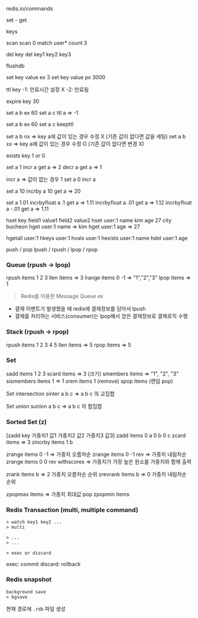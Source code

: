 
redis.io/commands

set - get

keys

scan
  scan 0 match user* count 3

del key
  del key1 key2 key3

flushdb

set key value ex 3
set key value px 3000

ttl key
  -1: 만료시간 설정 X
  -2: 만료됨

expire key 30

set a b ex 60
set a c
ttl a => -1 

set a b ex 60
set a c keepttl

set a b nx => key a에 값이 있는 경우 수정 X (기존 값이 없다면 값을 세팅)
set a b xx => key a에 값이 있는 경우 수정 O (기존 값이 없다면 변경 X)

exists key
1 or 0

set a 1
incr a
get a  => 2
decr a
get a => 1

incr a => 값이 없는 경우 1
  set a 0
  incr a

set a 10
incrby a 10
get a => 20  

set a 1.01
incrbyfloat a .1
get a => 1.11
incrbyfloat a .01
get a => 1.12
incrbyfloat a -.01
get a => 1.11  


hset key field1 value1 field2 value2
hset user:1 name kim age 27 city bucheon
hget user:1 name => kim
hget user:1 age => 27

hgetall user:1
hkeys user:1
hvals user:1
hexists user:1 name
hdel user:1 age


push / pop
lpush / rpush / lpop / rpop

### Queue (rpush -> lpop)
rpush items 1 2 3
llen items => 3
lrange items 0 -1 => "1","2","3"
lpop items => 1

> Redis를 이용한 Message Queue ex
- 결제 이벤트가 발생했을 때 redis에 결제정보를 담아서 lpush
- 결제를 처리하는 서비스(consumer)는 lpop해서 얻은 결제정보로 결제로직 수행


### Stack (rpush -> rpop)
rpush items 1 2 3 4 5
llen items => 5
rpop items => 5


### Set
sadd items 1 2 3
scard items => 3 (크기)
smembers items => "1", "2", "3"
sismembers items 1 => 1
srem items 1 (remove)
spop items (랜덤 pop)

Set intersection
sinter a b c => a b c 의 교집합

Set union
sunion a b c => a b c 의 합집합


### Sorted Set (z)
[zadd key 가중치1 값1 가중치2 값2 가중치3 값3]
zadd items 0 a 0 b 0 c
zcard items => 3
zincrby items 1 b

zrange items 0 -1 	  => 가중치 오름차순
zrange items 0 -1 rev => 가중치 내림차순
zrange items 0 0 rev withscores => 가중치가 가장 높은 원소를 가중치와 함께 출력

zrank items b    => 2 가중치 오름차순 순위
zrevrank items b => 0 가중치 내림차순 순위

zpopmax items => 가중치 최대값 pop
zpopmin items 


### Redis Transaction (multi, multiple command)
```
> watch key1 key2 ...
> multi

> ...
> ...

> exec or discard
```
exec: commit
discard: rollback


### Redis snapshot
```
background save
> bgsave
```
현재 경로에 `.rdb` 파일 생성








































